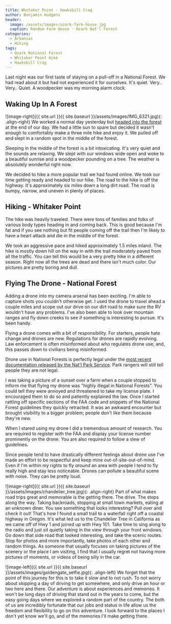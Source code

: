 ```yaml
---
title: Whitaker Point - Hawksbill Crag
author: Benjamin Hudgens
header:
  image: /assets/images/ozark-farm-house.jpg
  caption: Random Farm House - Ozark Nat'l Forest
categories:
  - Arkansas
  - Hiking
tags:
  - Ozark National Forest
  - Whitaker Point Hike
  - Hawksbill Crag
---
```


Last night was our first taste of staying on a pull-off in a National Forest.  We had read about it but had not experienced it for ourselves.  It's quiet.  Very.. Very.. Quiet.  A woodpecker was my morning alarm clock.  

## Waking Up In A Forest

![image-right]({{ site.url }}{{ site.baseurl }}/assets/images/IMG_6321.jpg){: .align-right}
We worked a normal day yesterday but [headed into the forest](/national%20parks/arkansas/ozark-national-forest/) at the end of our day.  We had a little sun to spare but decided it wasn't enough to comfortably make a three mile hike and enjoy it.  We pulled off and slept in a random spot in the middle of the forest.

Sleeping in the middle of the forest is a bit intoxicating.  It's very quiet and the sounds are relaxing.  We slept with our windows wide open and woke to a beautiful sunrise and a woodpecker pounding on a tree.  The weather is absolutely wonderful right now.

We decided to hike a more popular trail we had found online.  We took our time getting ready and headed to our hike.  The road to the hike is off the highway.  It's approximately six miles down a long dirt road.  The road is bumpy, narrow, and uneven in plenty of places.

## Hiking - Whitaker Point

The hike was heavily traveled.  There were tons of families and folks of various body types heading in and coming back.  This is good because I'm fat and if you see nothing but fit people coming off the trail then I'm likely to have a heart attack and die in the middle of the forest.  

We took an aggressive pace and hiked approximately 1.5 miles inland.  The hike is mostly down hill on the way in with the trail moderately paved from all the traffic.  You can tell this would be a very pretty hike in a different season.  Right now all the trees are dead and there isn't much color.  Our pictures are pretty boring and dull.

## Flying The Drone - National Forest

Adding a drone into my camera arsenal has been exciting.  I'm able to capture shots you couldn't otherwise get.  I used the drone to travel ahead a couple miles and scope out our drive on our dirt road to make sure the RV wouldn't have any problems.  I've also been able to look over mountain ranges and fly down creeks to see if something is interesting to pursue.  It's been handy.

Flying a drone comes with a bit of responsibility.  For starters, people hate change and drones are new.  Regulations for drones are rapidly evolving.  Law enforcement is often misinformed about who regulates drone use; and, this passes down to civilians being misinformed.  

Drone use in National Forests is perfectly legal under the [most recent documentation released by the Nat'l Park Service](https://www.fs.fed.us/science-technology/fire/unmanned-aircraft-systems).  Park rangers will still tell people they are not legal.

I was taking a picture of a sunset over a farm when a couple stopped to inform me that flying my drone was "highly illegal in National Forests".  You could tell they were annoyed and threatened to take my license plate.  I encouraged them to do so and patiently explained the law.  Once I started rattling off specific sections of the FAA code and snippets of the National Forest guidelines they quickly retracted.  It was an awkward encounter but brought visibility to a bigger problem; people don't like them because they're new.  

When I stared using my drone I did a tremendous amount of research.  You are required to register with the FAA and display your license number prominently on the drone.  You are also required to follow a slew of guidelines.

Since people tend to have drastically different feelings about drone use I've made an effort to be respectful and keep mine out-of-site-out-of-mind.  Even if I'm within my rights to fly _around_ an area with people I tend to fly really high and stay less noticeable.  Drones can pollute a beautiful scene with noise.  They can be pretty loud.  


![image-right]({{ site.url }}{{ site.baseurl }}/assets/images/chandelier_tree.jpg){: .align-right}
Part of what makes road trips great and memorable is the getting there. The drive. The stops along the way. Taking backroads, stopping at small town markets, eating at an unknown diner. You see something that looks interesting? Pull over and check it out! That's how I found a small trail to a waterfall right off a coastal highway in Oregon. It's what led us to the Chandelier Tree in California as we came off of Hwy 1 and joined up with Hwy 101. Take time to sing along to the radio and just sit quietly taking in the view through your front windows. Go down that side road that looked interesting, and take the scenic routes. Stop for photos and more importantly, take photos of each other and random things. As someone that usually focuses on taking pictures of the scenery or the place I am visiting, I find that I usually regret not having more pictures of moments, or videos of being silly in the car.

![image-left]({{ site.url }}{{ site.baseurl }}/assets/images/goldengate_selfie.jpg){: .align-left}
We forget that the point of this journey for this is to take it slow and to not rush. To not worry about skipping a day of driving to get somewhere, and only drive an hour or two here and there. Our adventure is about experiences and memories. It won't be long days of driving that stand out in the years to come, but the easy going days where we explored a random part of the country. The both of us are incredibly fortunate that our jobs and status in life allow us the freedom and flexibility to go on this adventure. I look forward to the places I don't yet know we'll go, and of the memories I'll make getting there.
